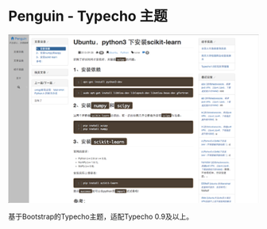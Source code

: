 # Penguin - Typecho 主题

![screenshot][screenshot]

基于Bootstrap的Typecho主题，适配Typecho 0.9及以上。


[screenshot]:screenshot.png